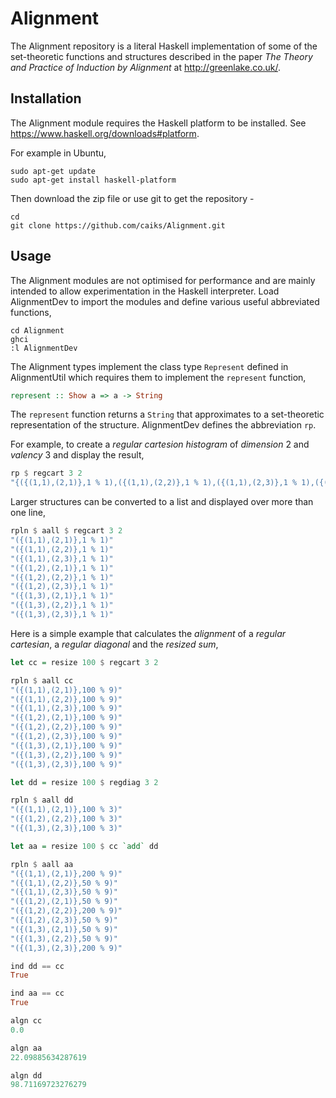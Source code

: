 # Alignment

The Alignment repository is a literal Haskell implementation of some of the set-theoretic functions and structures described in the paper *The Theory and Practice of Induction by Alignment* at http://greenlake.co.uk/.

## Installation

The Alignment module requires the Haskell platform to be installed. See https://www.haskell.org/downloads#platform.

For example in Ubuntu,
```
sudo apt-get update
sudo apt-get install haskell-platform
```
Then download the zip file or use git to get the repository -
```
cd
git clone https://github.com/caiks/Alignment.git
```

## Usage

The Alignment modules are not optimised for performance and are mainly intended to allow experimentation in the Haskell interpreter. Load AlignmentDev to import the modules and define various useful abbreviated functions,
```
cd Alignment
ghci 
:l AlignmentDev
```
The Alignment types implement the class type `Represent` defined in AlignmentUtil which requires them to implement the `represent` function,
```hs
represent :: Show a => a -> String
```
The `represent` function returns a `String` that approximates to a set-theoretic representation of the structure. AlignmentDev defines the abbreviation `rp`.

For example, to create a *regular cartesion histogram* of *dimension* 2 and *valency* 3 and display the result,
```hs
rp $ regcart 3 2
"{({(1,1),(2,1)},1 % 1),({(1,1),(2,2)},1 % 1),({(1,1),(2,3)},1 % 1),({(1,2),(2,1)},1 % 1),({(1,2),(2,2)},1 % 1),({(1,2),(2,3)},1 % 1),({(1,3),(2,1)},1 % 1),({(1,3),(2,2)},1 % 1),({(1,3),(2,3)},1 % 1)}"
```
Larger structures can be converted to a list and displayed over more than one line,
```hs
rpln $ aall $ regcart 3 2
"({(1,1),(2,1)},1 % 1)"
"({(1,1),(2,2)},1 % 1)"
"({(1,1),(2,3)},1 % 1)"
"({(1,2),(2,1)},1 % 1)"
"({(1,2),(2,2)},1 % 1)"
"({(1,2),(2,3)},1 % 1)"
"({(1,3),(2,1)},1 % 1)"
"({(1,3),(2,2)},1 % 1)"
"({(1,3),(2,3)},1 % 1)"
```
Here is a simple example that calculates the *alignment* of a *regular cartesian*, a *regular diagonal* and the *resized sum*,
```hs
let cc = resize 100 $ regcart 3 2

rpln $ aall cc
"({(1,1),(2,1)},100 % 9)"
"({(1,1),(2,2)},100 % 9)"
"({(1,1),(2,3)},100 % 9)"
"({(1,2),(2,1)},100 % 9)"
"({(1,2),(2,2)},100 % 9)"
"({(1,2),(2,3)},100 % 9)"
"({(1,3),(2,1)},100 % 9)"
"({(1,3),(2,2)},100 % 9)"
"({(1,3),(2,3)},100 % 9)"

let dd = resize 100 $ regdiag 3 2

rpln $ aall dd
"({(1,1),(2,1)},100 % 3)"
"({(1,2),(2,2)},100 % 3)"
"({(1,3),(2,3)},100 % 3)"

let aa = resize 100 $ cc `add` dd

rpln $ aall aa
"({(1,1),(2,1)},200 % 9)"
"({(1,1),(2,2)},50 % 9)"
"({(1,1),(2,3)},50 % 9)"
"({(1,2),(2,1)},50 % 9)"
"({(1,2),(2,2)},200 % 9)"
"({(1,2),(2,3)},50 % 9)"
"({(1,3),(2,1)},50 % 9)"
"({(1,3),(2,2)},50 % 9)"
"({(1,3),(2,3)},200 % 9)"

ind dd == cc
True

ind aa == cc
True

algn cc
0.0

algn aa
22.09885634287619

algn dd
98.71169723276279
```
